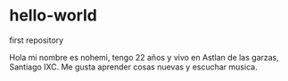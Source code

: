# hello-world
first repository

Hola mi nombre es nohemi, tengo 22 años y vivo en Astlan de las garzas, Santiago IXC. 
Me gusta aprender cosas nuevas y escuchar musica. 
